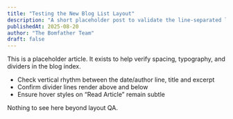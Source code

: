 ```yaml
---
title: "Testing the New Blog List Layout"
description: "A short placeholder post to validate the line-separated list format on the blog page."
publishedAt: 2025-08-20
author: "The Bomfather Team"
draft: false
---
```


This is a placeholder article. It exists to help verify spacing, typography, and dividers in the blog index.

- Check vertical rhythm between the date/author line, title and excerpt
- Confirm divider lines render above and below
- Ensure hover styles on “Read Article” remain subtle

Nothing to see here beyond layout QA.


